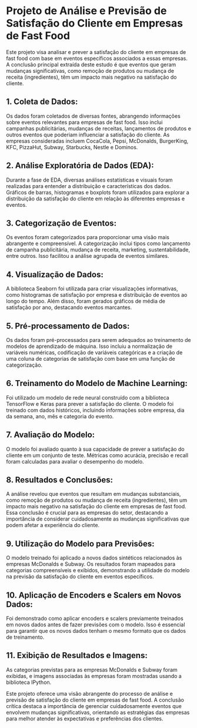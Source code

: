 # Projeto de Análise e Previsão de Satisfação do Cliente em Empresas de Fast Food

Este projeto visa analisar e prever a satisfação do cliente em empresas de fast food com base em eventos específicos associados a essas empresas. A conclusão principal extraída deste estudo é que eventos que geram mudanças significativas, como remoção de produtos ou mudança de receita (ingredientes), têm um impacto mais negativo na satisfação do cliente.

## 1. Coleta de Dados:

Os dados foram coletados de diversas fontes, abrangendo informações sobre eventos relevantes para empresas de fast food. Isso inclui campanhas publicitárias, mudanças de receitas, lançamentos de produtos e outros eventos que poderiam influenciar a satisfação do cliente. As empresas consideradas incluem CocaCola, Pepsi, McDonalds, BurgerKing, KFC, PizzaHut, Subway, Starbucks, Nestle e Dominos.

## 2. Análise Exploratória de Dados (EDA):

Durante a fase de EDA, diversas análises estatísticas e visuais foram realizadas para entender a distribuição e características dos dados. Gráficos de barras, histogramas e boxplots foram utilizados para explorar a distribuição da satisfação do cliente em relação às diferentes empresas e eventos.

## 3. Categorização de Eventos:

Os eventos foram categorizados para proporcionar uma visão mais abrangente e compreensível. A categorização inclui tipos como lançamento de campanha publicitária, mudança de receita, marketing, sustentabilidade, entre outros. Isso facilitou a análise agrupada de eventos similares.

## 4. Visualização de Dados:

A biblioteca Seaborn foi utilizada para criar visualizações informativas, como histogramas de satisfação por empresa e distribuição de eventos ao longo do tempo. Além disso, foram gerados gráficos de média de satisfação por ano, destacando eventos marcantes.

## 5. Pré-processamento de Dados:

Os dados foram pré-processados para serem adequados ao treinamento de modelos de aprendizado de máquina. Isso incluiu a normalização de variáveis numéricas, codificação de variáveis categóricas e a criação de uma coluna de categorias de satisfação com base em uma função de categorização.

## 6. Treinamento do Modelo de Machine Learning:

Foi utilizado um modelo de rede neural construído com a biblioteca TensorFlow e Keras para prever a satisfação do cliente. O modelo foi treinado com dados históricos, incluindo informações sobre empresa, dia da semana, ano, mês e categoria do evento.

## 7. Avaliação do Modelo:

O modelo foi avaliado quanto à sua capacidade de prever a satisfação do cliente em um conjunto de teste. Métricas como acurácia, precisão e recall foram calculadas para avaliar o desempenho do modelo.

## 8. Resultados e Conclusões:

A análise revelou que eventos que resultam em mudanças substanciais, como remoção de produtos ou mudança de receita (ingredientes), têm um impacto mais negativo na satisfação do cliente em empresas de fast food. Essa conclusão é crucial para as empresas do setor, destacando a importância de considerar cuidadosamente as mudanças significativas que podem afetar a experiência do cliente.

## 9. Utilização do Modelo para Previsões:

O modelo treinado foi aplicado a novos dados sintéticos relacionados às empresas McDonalds e Subway. Os resultados foram mapeados para categorias compreensíveis e exibidos, demonstrando a utilidade do modelo na previsão da satisfação do cliente em eventos específicos.

## 10. Aplicação de Encoders e Scalers em Novos Dados:

Foi demonstrado como aplicar encoders e scalers previamente treinados em novos dados antes de fazer previsões com o modelo. Isso é essencial para garantir que os novos dados tenham o mesmo formato que os dados de treinamento.

## 11. Exibição de Resultados e Imagens:

As categorias previstas para as empresas McDonalds e Subway foram exibidas, e imagens associadas às empresas foram mostradas usando a biblioteca IPython.

Este projeto oferece uma visão abrangente do processo de análise e previsão de satisfação do cliente em empresas de fast food. A conclusão crítica destaca a importância de gerenciar cuidadosamente eventos que envolvem mudanças significativas, orientando as estratégias das empresas para melhor atender às expectativas e preferências dos clientes.

